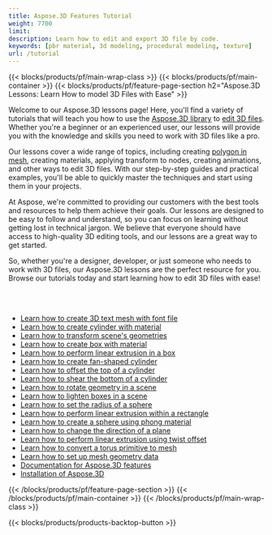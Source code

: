```yaml
---
title: Aspose.3D Features Tutorial
weight: 7700
limit: 
description: Learn how to edit and export 3D file by code.
keywords: [pbr material, 3d modeling, procedural modeling, texture]
url: /tutorial
---
```


{{< blocks/products/pf/main-wrap-class >}}
{{< blocks/products/pf/main-container >}}
{{< blocks/products/pf/feature-page-section h2="Aspose.3D Lessons: Learn How to model 3D Files with Ease" >}}

<p>
Welcome to our Aspose.3D lessons page! Here, you'll find a variety of tutorials that will teach you how to use the <a href="https://www.nuget.org/packages/Aspose.3D">Aspose.3D library</a> to <a href="https://products.aspose.app/3d/editor/">edit 3D files</a>. Whether you're a beginner or an experienced user, our lessons will provide you with the knowledge and skills you need to work with 3D files like a pro.</p>
<p>
Our lessons cover a wide range of topics, including creating <a href="https://docs.aspose.com/3d/net/create-polygon-in-mesh/">polygon in mesh</a>, creating materials, applying transform to nodes, creating animations, and other ways to edit 3D files. With our step-by-step guides and practical examples, you'll be able to quickly master the techniques and start using them in your projects.</p>
<p>
At Aspose, we're committed to providing our customers with the best tools and resources to help them achieve their goals. Our lessons are designed to be easy to follow and understand, so you can focus on learning without getting lost in technical jargon. We believe that everyone should have access to high-quality 3D editing tools, and our lessons are a great way to get started.</p>
<p>
So, whether you're a designer, developer, or just someone who needs to work with 3D files, our Aspose.3D lessons are the perfect resource for you. Browse our tutorials today and start learning how to edit 3D files with ease!</p>

<br />
<br />

<div class="code-sample">
    <ul class="link-list">
        <li class="link-item"><a href="create-3d-text-mesh">Learn how to create 3D text mesh with font file</a></li>
        <li class="link-item"><a href="create-cylinder-with-material">Learn how to create cylinder with material</a></li>
        <li class="link-item"><a href="transform-scene-geometries">Learn how to transform scene's geometries</a></li>
        <li class="link-item"><a href="create-box-with-material">Learn how to create box with material</a></li>
        <li class="link-item"><a href="perform-linear-extrusion-box">Learn how to perform linear extrusion in a box</a></li>
        <li class="link-item"><a href="create-fan-shaped-cylinder">Learn how to create fan-shaped cylinder</a></li>
        <li class="link-item"><a href="offset-top-cylinder">Learn how to offset the top of a cylinder</a></li>
        <li class="link-item"><a href="shear-bottom-cylinder">Learn how to shear the bottom of a cylinder</a></li>
        <li class="link-item"><a href="rotate-geometry-scene">Learn how to rotate geometry in a scene</a></li>
        <li class="link-item"><a href="lighten-box-scene">Learn how to lighten boxes in a scene</a></li>
         <li class="link-item"><a href="set-radius-sphere">Learn how to set the radius of a sphere</a></li>
        <li class="link-item"><a href="perform-linear-extrusion-within-rectangle">Learn how to perform linear extrusion within a rectangle</a></li>
        <li class="link-item"><a href="create-sphere-material">Learn how to create a sphere using phong material</a></li>
        <li class="link-item"><a href="change-direction-plane">Learn how to change the direction of a plane</a></li>
       <li class="link-item"><a href="perform-linear-extrusion-twist-offset">Learn how to perform linear extrusion using twist offset</a></li>
       <li class="link-item"><a href="convert-torus-primitive-mesh">Learn how to convert a torus primitive to mesh</a></li>
       <li class="link-item"><a href="set-up-mesh-geometry-data">Learn how to set up mesh geometry data</a></li>
        <li class="link-item"><a href="https://docs.aspose.com/3d/net/features/">Documentation for Aspose.3D features</a></li>
        <li class="link-item"><a href="https://docs.aspose.com/3d/net/installation/">Installation of Aspose.3D</a></li>
    </ul>
</div>



{{< /blocks/products/pf/feature-page-section >}}
{{< /blocks/products/pf/main-container >}}
{{< /blocks/products/pf/main-wrap-class >}}

{{< blocks/products/products-backtop-button >}}
